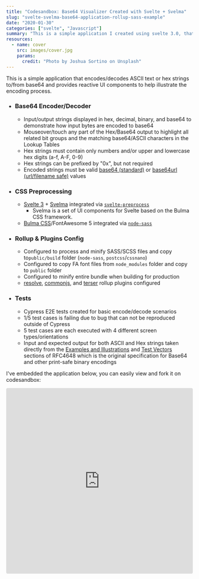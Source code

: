 ```yaml
---
title: "Codesandbox: Base64 Visualizer Created with Svelte + Svelma"
slug: "svelte-svelma-base64-application-rollup-sass-example"
date: "2020-01-30"
categories: ["svelte", "Javascript"]
summary: "This is a simple application I created using svelte 3.0, that encodes/decodes ASCII text or hex strings to/from base64 and provides reactive ui components to help illustrate the encoding process."
resources:
  - name: cover
    src: images/cover.jpg
    params:
      credit: "Photo by Joshua Sortino on Unsplash"
---
```

This is a simple application that encodes/decodes ASCII text or hex strings to/from base64 and provides reactive UI components to help illustrate the encoding process.

- ### Base64 Encoder/Decoder

  - Input/output strings displayed in hex, decimal, binary, and base64 to demonstrate how input bytes are encoded to base64
  - Mouseover/touch any part of the Hex/Base64 output to highlight all related bit groups and the matching base64/ASCII characters in the Lookup Tables
  - Hex strings must contain only numbers and/or upper and lowercase hex digits (a-f, A-F, 0-9)
  - Hex strings can be prefixed by "0x", but not required
  - Encoded strings must be valid [base64 (standard)](https://tools.ietf.org/html/rfc4648#section-4) or [base64url (url/filename safe)](https://tools.ietf.org/html/rfc4648#section-5) values

- ### CSS Preprocessing

  - [Svelte 3](https://github.com/sveltejs/svelte) + [Svelma](https://github.com/c0bra/svelma) integrated via [`svelte-preprocess`](https://github.com/kaisermann/svelte-preprocess)
    - Svelma is a set of UI components for Svelte based on the Bulma CSS framework.
  - [Bulma CSS](https://github.com/jgthms/bulma)/FontAwesome 5 integrated via [`node-sass`](https://github.com/sass/node-sass)

- ### Rollup & Plugins Config

  - Configured to process and minify SASS/SCSS files and copy to`public/build` folder (`node-sass`, `postcss`/`cssnano`)
  - Configured to copy FA font files from `node_modules` folder and copy to `public` folder
  - Configured to minify entire bundle when building for production
  - [resolve](https://www.npmjs.com/package/@rollup/plugin-node-resolve), [commonjs](https://www.npmjs.com/package/@rollup/plugin-commonjs), and [terser](https://github.com/TrySound/rollup-plugin-terserhttps://github.com/TrySound/rollup-plugin-terser) rollup plugins configured

- ### Tests

  - Cypress E2E tests created for basic encode/decode scenarios
  - 1/5 test cases is failing due to bug that can not be reproduced outside of Cypress
  - 5 test cases are each executed with 4 different screen types/orientations
  - Input and expected output for both ASCII and Hex strings taken directly from the [Examples and Illustrations](https://tools.ietf.org/html/rfc4648#section-9) and [Test Vectors](https://tools.ietf.org/html/rfc4648#section-10) sections of RFC4648 which is the original specification for Base64 and other print-safe binary encodings

I've embedded the application below, you can easily view and fork it on codesandbox:

<div class="cs-embed-wrapper">
  <div class="cs-embed">
    <iframe
        src="https://codesandbox.io/embed/github/a-luna/svelte-base64?codemirror=1&fontsize=12&hidenavigation=1&theme=dark&view=preview"
        style="width:100%; height:500px; border:0; border-radius: 4px; overflow:hidden;"
        title="svelte-base64"
        allow="geolocation; microphone; camera; midi; vr; accelerometer; gyroscope; payment; ambient-light-sensor; encrypted-media; usb"
        sandbox="allow-modals allow-forms allow-popups allow-scripts allow-same-origin"
      ></iframe>
  </div>
</div>
